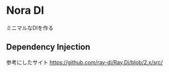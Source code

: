 # Nora DI

ミニマルなDIを作る

## Dependency Injection

参考にしたサイト
  https://github.com/ray-di/Ray.Di/blob/2.x/src/


